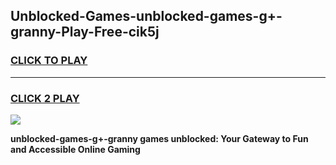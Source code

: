 
## Unblocked-Games-unblocked-games-g+-granny-Play-Free-cik5j
<h3>
<a href="https://premium76.site?title=unblocked-games-g+-granny&ref=18A">CLICK TO PLAY</a></h3>
<hr>

<h3>
<a href="https://premium76.site?title=unblocked-games-g+-granny&ref=18A">CLICK 2 PLAY</a>
  
</h3>

<a href="https://premium76.site?title=unblocked-games-g+-granny&ref=18A"><img src="https://clearcache.store/games.png"></a>


**unblocked-games-g+-granny games unblocked: Your Gateway to Fun and Accessible Online Gaming**
